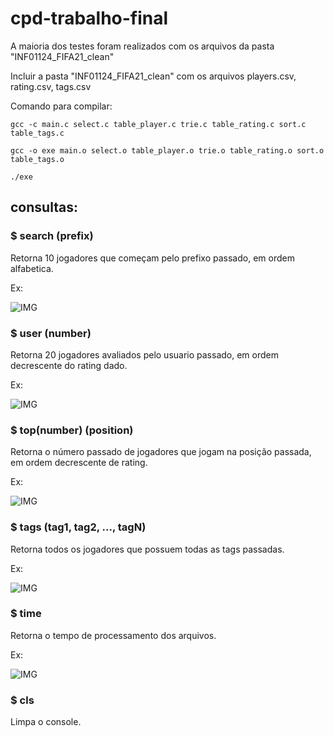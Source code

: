 # cpd-trabalho-final

A maioria dos testes foram realizados com os arquivos da pasta "INF01124_FIFA21_clean"

Incluir a pasta "INF01124_FIFA21_clean" com os arquivos players.csv, rating.csv, tags.csv

Comando para compilar:

`gcc -c main.c select.c table_player.c trie.c table_rating.c sort.c table_tags.c`

`gcc -o exe main.o select.o table_player.o trie.o table_rating.o sort.o table_tags.o`

`./exe`

## consultas:

### $ search (prefix)
 
Retorna 10 jogadores que começam pelo prefixo passado, em ordem alfabetica.
 
Ex:
 
![IMG](https://media.discordapp.net/attachments/1024295551388364800/1024295607050965012/unknown.png)

### $ user (number)

Retorna 20 jogadores avaliados pelo usuario passado, em ordem decrescente do rating dado.

Ex:

![IMG](https://media.discordapp.net/attachments/1024295551388364800/1024297146339569734/unknown.png)

### $ top(number) (position)

Retorna o número passado de jogadores que jogam na posição passada, em ordem decrescente de rating.

Ex:

![IMG](https://media.discordapp.net/attachments/1024295551388364800/1024298324163039274/unknown.png)

### $ tags (tag1, tag2, ..., tagN)

Retorna todos os jogadores que possuem todas as tags passadas.

Ex:

![IMG](https://media.discordapp.net/attachments/1024295551388364800/1024299010988720158/unknown.png)

### $ time

Retorna o tempo de processamento dos arquivos.

Ex:

![IMG](https://media.discordapp.net/attachments/1024295551388364800/1024299519808126996/unknown.png)

### $ cls

Limpa o console.
